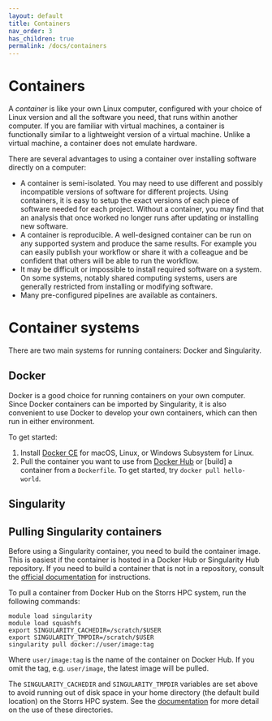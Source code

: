 ```yaml
---
layout: default
title: Containers
nav_order: 3
has_children: true
permalink: /docs/containers
---
```


# Containers

A *container* is like your own Linux computer, configured with your choice of Linux version and all the software you need, that runs within another computer. If you are familiar with virtual machines, a container is functionally similar to a lightweight version of a virtual machine. Unlike a virtual machine, a container does not emulate hardware.

There are several advantages to using a container over installing software directly on a computer:

- A container is semi-isolated. You may need to use different and possibly incompatible versions of software for different projects. Using containers, it is easy to setup the exact versions of each piece of software needed for each project. Without a container, you may find that an analysis that once worked no longer runs after updating or installing new software.
- A container is reproducible. A well-designed container can be run on any supported system and produce the same results. For example you can easily publish your workflow or share it with a colleague and be confident that others will be able to run the workflow.
- It may be difficult or impossible to install required software on a system. On some systems, notably shared computing systems, users are generally restricted from installing or modifying software. 
- Many pre-configured pipelines are available as containers.


# Container systems

There are two main systems for running containers: Docker and Singularity.

## Docker

Docker is a good choice for running containers on your own computer. Since Docker containers can be imported by Singularity, it is also convenient to use Docker to develop your own containers, which can then run in either environment.

To get started:

1. Install [Docker CE](https://www.docker.com/products/docker-desktop) for macOS, Linux, or Windows Subsystem for Linux.
2. Pull the container you want to use from [Docker Hub](https://hub.docker.com/) or [build] a container from a `Dockerfile`. To get started, try `docker pull hello-world`.

## Singularity



## Pulling Singularity containers

Before using a Singularity container, you need to build the container image. This is easiest if the container is hosted in a Docker Hub or Singularity Hub repository. If you need to build a container that is not in a repository, consult the [official documentation](https://sylabs.io/guides/3.3/user-guide/build_a_container.html) for instructions. 

To pull a container from Docker Hub on the Storrs HPC system, run the following commands:


```shell
module load singularity
module load squashfs
export SINGULARITY_CACHEDIR=/scratch/$USER
export SINGULARITY_TMPDIR=/scratch/$USER
singularity pull docker://user/image:tag

```

Where `user/image:tag` is the name of the container on Docker Hub. If you omit the tag, e.g. `user/image`, the latest image will be pulled.

The `SINGULARITY_CACHEDIR` and `SINGULARITY_TMPDIR` variables are set above to avoid running out of disk space in your home directory (the default build location) on the Storrs HPC system. See the [documentation](https://sylabs.io/guides/3.3/user-guide/build_env.html#overview) for more detail on the use of these directories.

